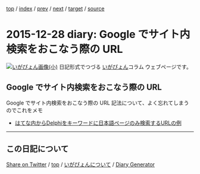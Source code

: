 [top](../index.html) 
 / [index](index.html) 
 / [prev](https://igapyon.github.io/diary/2015/ig151227.html) 
 / [next](https://igapyon.github.io/diary/2016/ig160103.html) 
 / [target](https://igapyon.github.io/diary/2015/ig151228.html) 
 / [source](https://github.com/igapyon/diary/blob/gh-pages/2015/ig151228.html.src.md) 

2015-12-28 diary: Google でサイト内検索をおこなう際の URL
=====================================================================================================
[![いがぴょん画像(小)](https://igapyon.github.io/diary/images/iga200306s.jpg "いがぴょん")](https://igapyon.github.io/diary/memo/memoigapyon.html) 日記形式でつづる [いがぴょん](https://igapyon.github.io/diary/memo/memoigapyon.html)コラム ウェブページです。

## Google でサイト内検索をおこなう際の URL

Google でサイト内検索をおこなう際の URL 記法について、よく忘れてしまうのでこれをメモ

* [はてな内からDelphiをキーワードに日本語ページのみ検索するURLの例](https://www.google.co.jp/search?hl=ja&as_q=Delphi&as_sitesearch=d.hatena.ne.jp)



----------------------------------------------------------------------------------------------------

## この日記について

[Share on Twitter](https://twitter.com/intent/tweet?hashtags=igapyon%2Cdiary%2C%E3%81%84%E3%81%8C%E3%81%B4%E3%82%87%E3%82%93&text=Google+%E3%81%A7%E3%82%B5%E3%82%A4%E3%83%88%E5%86%85%E6%A4%9C%E7%B4%A2%E3%82%92%E3%81%8A%E3%81%93%E3%81%AA%E3%81%86%E9%9A%9B%E3%81%AE+URL&url=https%3A%2F%2Figapyon.github.io%2Fdiary%2F2015%2Fig151228.html) / [top](../index.html) / [いがぴょんについて](https://igapyon.github.io/diary/memo/memoigapyon.html) / [Diary Generator](https://github.com/igapyon/igapyonv3)
